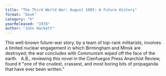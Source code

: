 ```yaml
---
title: "The Third World War: August 1985: A Future History"
format: "book"
category: "h"
yearReleased: "1978"
author: "John Hackett"
---
```

This well-known future-war story, by a team of top-rank  militarists, involves a limited nuclear engagement in which Birmingham and Minsk  are destroyed; the war concludes with Communism wiped off the face of the earth.
 
A.B., reviewing this novel in the Cienfuegos Press  Anarchist Review, found it "one of the crudest, crassest, and most boring  bits of propaganda that have ever been written."
 